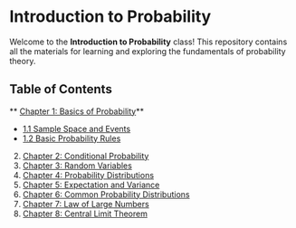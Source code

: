 # Introduction to Probability

Welcome to the **Introduction to Probability** class! This repository contains all the materials for learning and exploring the fundamentals of probability theory.

## Table of Contents

** [ Chapter 1: Basics of Probability](#chapter-1-basics-of-probability)** 
   * [1.1 Sample Space and Events](#sample-space-and-events)  
   * [1.2 Basic Probability Rules](#basic-probability-rules)  
2. [Chapter 2: Conditional Probability](#chapter-2-conditional-probability)  
3. [Chapter 3: Random Variables](#chapter-3-random-variables)  
4. [Chapter 4: Probability Distributions](#chapter-4-probability-distributions)  
5. [Chapter 5: Expectation and Variance](#chapter-5-expectation-and-variance)  
6. [Chapter 6: Common Probability Distributions](#chapter-6-common-probability-distributions)  
7. [Chapter 7: Law of Large Numbers](#chapter-7-law-of-large-numbers)  
8. [Chapter 8: Central Limit Theorem](#chapter-8-central-limit-theorem)
